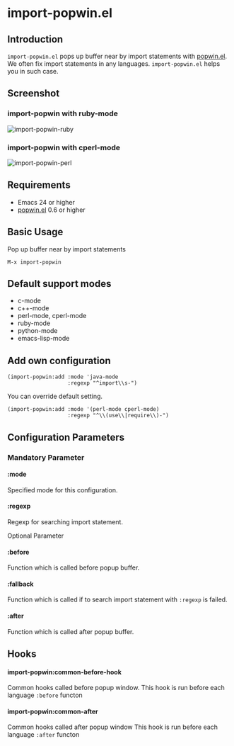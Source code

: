 # import-popwin.el

## Introduction
`import-popwin.el` pops up buffer near by import statements with [popwin.el](https://github.com/m2ym/popwin-el).
We often fix import statements in any languages. `import-popwin.el` helps you in such case.


## Screenshot

### import-popwin with ruby-mode
![import-popwin-ruby](https://github.com/syohex/emacs-import-popwin/raw/master/image/import-popwin-ruby.png)

### import-popwin with cperl-mode
![import-popwin-perl](https://github.com/syohex/emacs-import-popwin/raw/master/image/import-popwin-perl.png)


## Requirements

* Emacs 24 or higher
* [popwin.el](https://github.com/m2ym/popwin-el) 0.6 or higher


## Basic Usage

Pop up buffer near by import statements

    M-x import-popwin


## Default support modes

* c-mode
* c++-mode
* perl-mode, cperl-mode
* ruby-mode
* python-mode
* emacs-lisp-mode


## Add own configuration

```elisp
(import-popwin:add :mode 'java-mode
                   :regexp "^import\\s-")
```

You can override default setting.

```elisp
(import-popwin:add :mode '(perl-mode cperl-mode)
                   :regexp "^\\(use\\|require\\)-")
```

## Configuration Parameters

### Mandatory Parameter

#### :mode

Specified mode for this configuration.

#### :regexp

Regexp for searching import statement.

Optional Parameter

#### :before

Function which is called before popup buffer.

#### :fallback

Function which is called if to search import statement with `:regexp` is failed.

#### :after

Function which is called after popup buffer.


## Hooks

#### import-popwin:common-before-hook

Common hooks called before popup window.
This hook is run before each language `:before` functon

#### import-popwin:common-after

Common hooks called after popup window
This hook is run before each language `:after` functon
